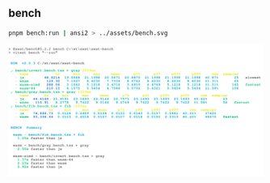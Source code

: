 ## bench
```bash
pnpm bench:run | ansi2 > ../assets/bench.svg
```

<div align="center">
  <a href="https://github.com/ahaoboy/neofetch">
    <img src="assets/bench.svg">
  </a>
</div>